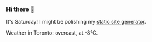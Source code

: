 ### Hi there :wave:

It's Saturday! I might be polishing my [static site generator](https://github.com/bewuethr/pandoc-bash-blog).

Weather in Toronto: overcast, at -8°C.
